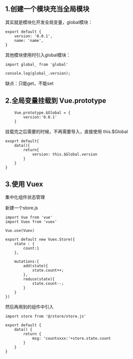 



## 1.创建一个模块充当全局模块

其实就是模块化开发全局变量，global模块：
```
export default {
    version: '0.0.1',
    name: 'name',
}
```

其他模块使用时引入global模块：

```
import global_ from 'global'

console.log(global_.version);
```

缺点：只能get，不能set

## 2.全局变量挂载到 Vue.prototype

```
    Vue.prototype.$Global = {
        version:'0.0.1'
    }
```
挂载完之后需要的时候，不再需要导入，直接使用 this.$Global

```
exoprt default{
    data(){
        return{
            version: this.$Global.version
        }
    }
}

```

## 3.使用 Vuex

集中化组件状态管理

新建一个store.js

```
import Vue from 'vue'
import Vuex from 'vuex'

Vue.use(Vuex)

export default new Vuex.Store({
    state : {
        count:1
    },

    mutations:{
        add(state){
            state.count++;
        },
        reduce(state){
            state.count--;
        }
    }
})

```
然后再用到的组件中引入

```
import store from '@/store/store.js'

export default {
    data() {
        return {
            msg: 'countxxxx:'+store.state.count
        }
    }
}

```       